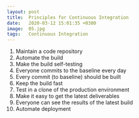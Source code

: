 ```yaml
---
layout: post
title:  Principles for Continuous Integration
date:   2020-03-12 15:01:35 +0300
image:  05.jpg
tags:   Continuous Integration
---
```


1. Maintain a code repository
1. Automate the build
1. Make the build self-testing
1. Everyone commits to the baseline every day
1. Every commit (to baseline) should be built
1. Keep the build fast
1. Test in a clone of the production environment
1. Make it easy to get the latest deliverables
1. Everyone can see the results of the latest build
1. Automate deployment